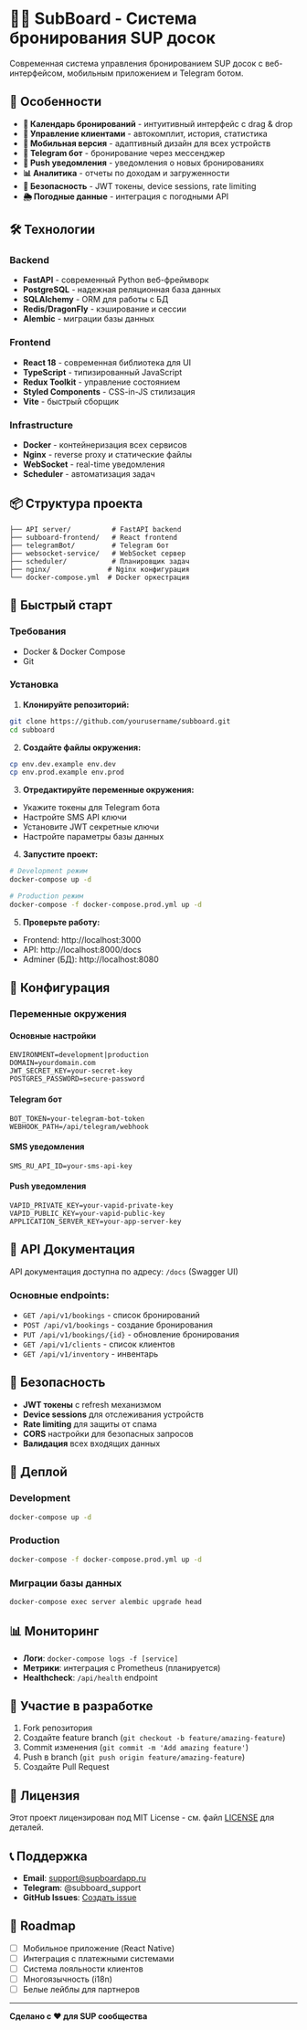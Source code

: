 # 🏄‍♂️ SubBoard - Система бронирования SUP досок

Современная система управления бронированием SUP досок с веб-интерфейсом, мобильным приложением и Telegram ботом.

## 🚀 Особенности

- **📅 Календарь бронирований** - интуитивный интерфейс с drag & drop
- **👤 Управление клиентами** - автокомплит, история, статистика
- **📱 Мобильная версия** - адаптивный дизайн для всех устройств
- **🤖 Telegram бот** - бронирование через мессенджер
- **🔔 Push уведомления** - уведомления о новых бронированиях
- **📊 Аналитика** - отчеты по доходам и загруженности
- **🔐 Безопасность** - JWT токены, device sessions, rate limiting
- **🌦️ Погодные данные** - интеграция с погодными API

## 🛠️ Технологии

### Backend
- **FastAPI** - современный Python веб-фреймворк
- **PostgreSQL** - надежная реляционная база данных
- **SQLAlchemy** - ORM для работы с БД
- **Redis/DragonFly** - кэширование и сессии
- **Alembic** - миграции базы данных

### Frontend
- **React 18** - современная библиотека для UI
- **TypeScript** - типизированный JavaScript
- **Redux Toolkit** - управление состоянием
- **Styled Components** - CSS-in-JS стилизация
- **Vite** - быстрый сборщик

### Infrastructure
- **Docker** - контейнеризация всех сервисов
- **Nginx** - reverse proxy и статические файлы
- **WebSocket** - real-time уведомления
- **Scheduler** - автоматизация задач

## 📦 Структура проекта

```
├── API server/          # FastAPI backend
├── subboard-frontend/   # React frontend
├── telegramBot/         # Telegram бот
├── websocket-service/   # WebSocket сервер
├── scheduler/           # Планировщик задач
├── nginx/              # Nginx конфигурация
└── docker-compose.yml  # Docker оркестрация
```

## 🚀 Быстрый старт

### Требования
- Docker & Docker Compose
- Git

### Установка

1. **Клонируйте репозиторий:**
```bash
git clone https://github.com/yourusername/subboard.git
cd subboard
```

2. **Создайте файлы окружения:**
```bash
cp env.dev.example env.dev
cp env.prod.example env.prod
```

3. **Отредактируйте переменные окружения:**
- Укажите токены для Telegram бота
- Настройте SMS API ключи
- Установите JWT секретные ключи
- Настройте параметры базы данных

4. **Запустите проект:**
```bash
# Development режим
docker-compose up -d

# Production режим
docker-compose -f docker-compose.prod.yml up -d
```

5. **Проверьте работу:**
- Frontend: http://localhost:3000
- API: http://localhost:8000/docs
- Adminer (БД): http://localhost:8080

## 🔧 Конфигурация

### Переменные окружения

#### Основные настройки
```env
ENVIRONMENT=development|production
DOMAIN=yourdomain.com
JWT_SECRET_KEY=your-secret-key
POSTGRES_PASSWORD=secure-password
```

#### Telegram бот
```env
BOT_TOKEN=your-telegram-bot-token
WEBHOOK_PATH=/api/telegram/webhook
```

#### SMS уведомления
```env
SMS_RU_API_ID=your-sms-api-key
```

#### Push уведомления
```env
VAPID_PRIVATE_KEY=your-vapid-private-key
VAPID_PUBLIC_KEY=your-vapid-public-key
APPLICATION_SERVER_KEY=your-app-server-key
```

## 📱 API Документация

API документация доступна по адресу: `/docs` (Swagger UI)

### Основные endpoints:

- `GET /api/v1/bookings` - список бронирований
- `POST /api/v1/bookings` - создание бронирования
- `PUT /api/v1/bookings/{id}` - обновление бронирования
- `GET /api/v1/clients` - список клиентов
- `GET /api/v1/inventory` - инвентарь

## 🔐 Безопасность

- **JWT токены** с refresh механизмом
- **Device sessions** для отслеживания устройств
- **Rate limiting** для защиты от спама
- **CORS** настройки для безопасных запросов
- **Валидация** всех входящих данных

## 🚀 Деплой

### Development
```bash
docker-compose up -d
```

### Production
```bash
docker-compose -f docker-compose.prod.yml up -d
```

### Миграции базы данных
```bash
docker-compose exec server alembic upgrade head
```

## 📊 Мониторинг

- **Логи**: `docker-compose logs -f [service]`
- **Метрики**: интеграция с Prometheus (планируется)
- **Healthcheck**: `/api/health` endpoint

## 🤝 Участие в разработке

1. Fork репозитория
2. Создайте feature branch (`git checkout -b feature/amazing-feature`)
3. Commit изменения (`git commit -m 'Add amazing feature'`)
4. Push в branch (`git push origin feature/amazing-feature`)
5. Создайте Pull Request

## 📝 Лицензия

Этот проект лицензирован под MIT License - см. файл [LICENSE](LICENSE) для деталей.

## 📞 Поддержка

- **Email**: support@supboardapp.ru
- **Telegram**: @subboard_support
- **GitHub Issues**: [Создать issue](https://github.com/yourusername/subboard/issues)

## 🎯 Roadmap

- [ ] Мобильное приложение (React Native)
- [ ] Интеграция с платежными системами
- [ ] Система лояльности клиентов
- [ ] Многоязычность (i18n)
- [ ] Белые лейблы для партнеров

---

**Сделано с ❤️ для SUP сообщества** 